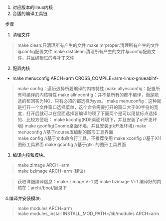 

1. 对应版本的linux内核
2. 合适的编译工具链


步骤
1. 清理文件
> make clean:只清理所有产生的文件
> make mrproper:清理所有产生的文件与config配置文件
> make distclean:清理所有产生的文件与config配置文件，并且编辑过的与补丁文件

2. 配置内核
* make menuconfig ARCH=arm  CROSS_COMPILE=arm-linux-gnueabihf-
> make config：遍历选择所要编译的内核特性
> make allyesconfig：配置所有可编译的内核特性
> make allnoconfig：并不是所有的都不编译，而是能选的都回答为NO、只有必须的都选择为yes。
> make menuconfig：这种就是打开一个文件窗口选择菜单，这个命令需要打开的窗口大于80字符的宽度，打开后就可以在里面选择要编译的项了下面两个是可以用鼠标点选择的、比较方便哦：
> make kconfig(KDE桌面环境下，并且安装了qt开发环境)
> make gconfig(Gnome桌面环境，并且安装gtk开发环境)
> make menuconfig  //基于ncurse库编制的图形工具界面  
> make config  //基于文本命令行工具，不推荐使用
> make xconfig  //基于X11图形工具界面
> make gconfig  //基于gtk+的图形工具界面

3. 编译内核和模块。
> make zImage ARCH=arm  
> make bzImage ARCH=arm (建议) 

> 获取详细编译信息：make zimage V=1 或 make bzimage V=1 编译好的内核在：arch/<cpu>/boot/目录下

4.编译并安装模块:
> make modules ARCH=arm  
> make modules_install INSTALL_MOD_PATH=/lib/modules ARCH=arm  
